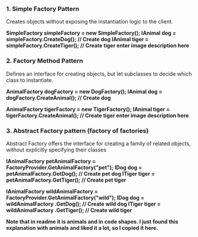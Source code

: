 <h3>1. Simple Factory Pattern</h3>

<p>Creates objects without exposing the instantiation logic to the client.</p>

<b>
SimpleFactory simpleFactory = new SimpleFactory();
IAnimal dog = simpleFactory.CreateDog(); // Create dog
IAnimal tiger = simpleFactory.CreateTiger(); // Create tiger
enter image description here
</b>

<h3>2. Factory Method Pattern</h3>

<p>Defines an interface for creating objects, but let subclasses to decide which class to instantiate.</p>

<b>
AnimalFactory dogFactory = new DogFactory();
IAnimal dog = dogFactory.CreateAnimal(); // Create dog

AnimalFactory tigerFactory = new TigerFactory();
IAnimal tiger = tigerFactory.CreateAnimal(); // Create tiger
enter image description here
</b>

<h3>3. Abstract Factory pattern (factory of factories)</h3>

<p>Abstract Factory offers the interface for creating a family of related objects, without explicitly specifying their classes</p>

<b>
IAnimalFactory petAnimalFactory = FactoryProvider.GetAnimalFactory("pet");
IDog dog = petAnimalFactory.GetDog(); // Create pet dog
ITiger tiger = petAnimalFactory.GetTiger();  // Create pet tiger

IAnimalFactory wildAnimalFactory = FactoryProvider.GetAnimalFactory("wild");
IDog dog = wildAnimalFactory .GetDog(); // Create wild dog
ITiger tiger = wildAnimalFactory .GetTiger();  // Create wild tiger
</b>

<b>Note that in readme it is animals and in code shapes. I just found this explanation with animals and liked it a lot, 
so I copied it here.</b>